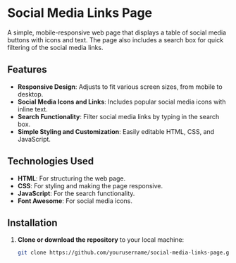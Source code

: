 # Social Media Links Page

A simple, mobile-responsive web page that displays a table of social media buttons with icons and text. The page also includes a search box for quick filtering of the social media links.

## Features

- **Responsive Design**: Adjusts to fit various screen sizes, from mobile to desktop.
- **Social Media Icons and Links**: Includes popular social media icons with inline text.
- **Search Functionality**: Filter social media links by typing in the search box.
- **Simple Styling and Customization**: Easily editable HTML, CSS, and JavaScript.

## Technologies Used

- **HTML**: For structuring the web page.
- **CSS**: For styling and making the page responsive.
- **JavaScript**: For the search functionality.
- **Font Awesome**: For social media icons.

## Installation

1. **Clone or download the repository** to your local machine:
   ```bash
   git clone https://github.com/yourusername/social-media-links-page.git
